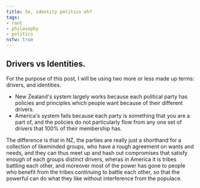 ```yaml
---
title: So, identity politics eh?
tags:
- rant
- philosophy
- politics
nsfw: true
---
```


Drivers vs Identities.
----------------------

For the purpose of this post, I will be using two more or less made up terms: drivers, and identities.


- New Zealand's system largely works because each political party has policies and principles which people want because of their different drivers. 
- America's system fails because each party is something that you are a part of, and the policies do not particularly flow from any one set of drivers that 100% of their membership has.

The difference is that in NZ, the parties are really just a shorthand for a collection of likeminded groups, who have a rough agreement on wants and needs, and they can thus meet up and hash out compromises that satisfy enough of each groups distinct drivers, wheras in America it is tribes battling each other, and moreover most of the power has gone to people who benefit from the tribes continuing to battle each other, so that the powerful can do what they like without interference from the populace.
